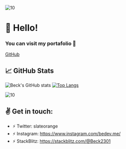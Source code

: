 ![10](https://i.ibb.co/qJdxXS0/Dise-o-sin-t-tulo.gif)
# 👋 Hello!
### You can visit my portafolio :rocket:
[GitHub](http://github.com)
## &#x1f4c8; GitHub Stats

![Beck's GitHub stats](https://github-readme-stats.vercel.app/api?username=beck2301&hide=contribs,prs&theme=slateorange&show_icons=true) [![Top Langs](https://github-readme-stats.vercel.app/api/top-langs/?username=beck2301&layout=compact&theme=slateorange)](https://github.com/majoledesma/github-readme-stats)

![10](https://i.ibb.co/qJdxXS0/Dise-o-sin-t-tulo.gif)
## :v: Get in touch: 
* :zap: Twitter: slateorange 
* :zap: Instagram: https://www.instagram.com/bedev.me/
* :zap: StackBlitz: https://stackblitz.com/@Beck2301

